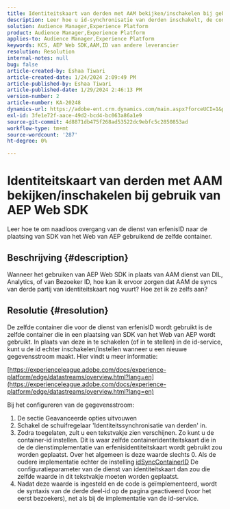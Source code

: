 ```yaml
---
title: Identiteitskaart van derden met AAM bekijken/inschakelen bij gebruik van AEP Web SDK
description: Leer hoe u id-synchronisatie van derden inschakelt, de container-id instelt in een nieuwe gegevensstroom en code implementeert voor effectieve synchronisatie.
solution: Audience Manager,Experience Platform
product: Audience Manager,Experience Platform
applies-to: Audience Manager,Experience Platform
keywords: KCS, AEP Web SDK,AAM,ID van andere leverancier
resolution: Resolution
internal-notes: null
bug: false
article-created-by: Eshaa Tiwari
article-created-date: 1/24/2024 2:09:49 PM
article-published-by: Eshaa Tiwari
article-published-date: 1/29/2024 2:46:13 PM
version-number: 2
article-number: KA-20248
dynamics-url: https://adobe-ent.crm.dynamics.com/main.aspx?forceUCI=1&pagetype=entityrecord&etn=knowledgearticle&id=49c7e139-c2ba-ee11-a569-6045bd006268
exl-id: 3fe1e72f-aace-49d2-bcd4-bc063a86a1e9
source-git-commit: 4d8871db475f268ad53522dc9ebfc5c2850853ad
workflow-type: tm+mt
source-wordcount: '287'
ht-degree: 0%

---
```


# Identiteitskaart van derden met AAM bekijken/inschakelen bij gebruik van AEP Web SDK


Leer hoe te om naadloos overgang van de dienst van erfenisID naar de plaatsing van SDK van het Web van AEP gebruikend de zelfde container.

## Beschrijving {#description}

Wanneer het gebruiken van AEP Web SDK in plaats van AAM dienst van DIL, Analytics, of van Bezoeker ID, hoe kan ik ervoor zorgen dat AAM de syncs van derde partij van identiteitskaart nog vuurt? Hoe zet ik ze zelfs aan?

## Resolutie {#resolution}


De zelfde container die voor de dienst van erfenisID wordt gebruikt is de zelfde container die in een plaatsing van SDK van het Web van AEP wordt gebruikt. In plaats van deze in te schakelen (of in te stellen) in de id-service, kunt u de id echter inschakelen/instellen wanneer u een nieuwe gegevensstroom maakt. Hier vindt u meer informatie:

[https://experienceleague.adobe.com/docs/experience-platform/edge/datastreams/overview.html?lang=en](https://experienceleague.adobe.com/docs/experience-platform/edge/datastreams/overview.html?lang=en)

Bij het configureren van de gegevensstroom:

1. De sectie Geavanceerde opties uitvouwen
2. Schakel de schuifregelaar &#39;Identiteitssynchronisatie van derden&#39; in.
3. Zodra toegelaten, zult u een tekstvakje zien verschijnen. Zo kunt u de container-id instellen. Dit is waar zelfde containeridentiteitskaart die in de de dienstimplementatie van erfenisidentiteitskaart wordt gebruikt zou worden geplaatst. Over het algemeen is deze waarde slechts 0. Als de oudere implementatie echter de instelling [idSyncContainerID](https://experienceleague.adobe.com/docs/id-service/using/id-service-api/configurations/idsyncontainerid.html?lang=en) De configuratieparameter van de dienst van identiteitskaart dan zou die zelfde waarde in dit tekstvakje moeten worden geplaatst.
4. Nadat deze waarde is ingesteld en de code is geïmplementeerd, wordt de syntaxis van de derde deel-id op de pagina geactiveerd (voor het eerst bezoekers), net als bij de implementatie van de id-service.
